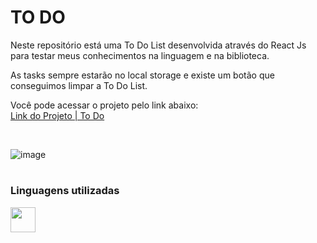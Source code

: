 # TO DO
Neste repositório está uma To Do List desenvolvida através do React Js para testar meus conhecimentos na linguagem e na biblioteca.

As tasks sempre estarão no local storage e existe um botão que conseguimos limpar a To Do List.

 Você pode acessar o projeto pelo link abaixo: <br>
 <a href="https://to-do-gules-seven.vercel.app/">Link do Projeto | To Do</a>

<br>

![image](https://github.com/marcosjunior00/ToDo/assets/132008242/981263b1-7e76-4af3-a168-25600705e0f5)


#

### Linguagens utilizadas
<img src="https://cdn.jsdelivr.net/gh/devicons/devicon/icons/javascript/javascript-original.svg" width="40" />

